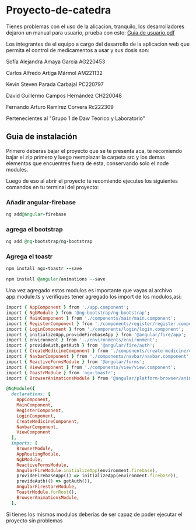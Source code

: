 # Proyecto-de-catedra

Tienes problemas con el uso de la alicacion, tranquilo, los desarrolladores dejaron un manual para usuario, prueba con esto:
[Guia de usuario.pdf](https://github.com/The-301/Proyecto-de-catedra/files/9948242/Guia.de.usuario.pdf)

Los integrantes de el equipo a cargo del desarrollo de la aplicacion web que permita el control de medicamentos a usar y sus dosis son:

Sofía Alejandra Amaya García AG220453

Carlos Alfredo Artiga Mármol AM221132

Kevin Steven Parada Carbajal PC220797 

David Guillermo Campos Hernández CH220048

Fernando Arturo Ramírez Corvera Rc222309

Pertenecientes al "Grupo 1 de Daw Teorico y Laboratorio"


## Guia de instalación 

Primero deberas bajar el proyecto que se te presenta aca, te recomiendo bajar el zip primero y luego reemplazar la carpeta src y los demas elementos que encuentres fuera de esta, conservando solo el node modules.

Luego de eso al abrir el proyecto te recomiendo ejecutes los siguientes comandos en tu terminal del proyecto:


### Añadir angular-firebase

```ruby
ng add@angular-firebase
```

### agrega el bootstrap
```ruby
ng add @ng-bootstrap/ng-bootstrap
```

### Agrega el toastr
```ruby
npm install ngx-toastr --save
```
```ruby
npm install @angular/animations --save
```
Una vez agregado estos modulos es importante que vayas al archivo app.module.ts y verifiques tener agregado los import de los modulos,asi:

```ruby
import { AppComponent } from './app.component';
import { NgbModule } from '@ng-bootstrap/ng-bootstrap';
import { MainComponent } from './components/main/main.component';
import { RegisterComponent } from './components/register/register.component';
import { LoginComponent } from './components/login/login.component';
import { initializeApp,provideFirebaseApp } from '@angular/fire/app';
import { environment } from '../environments/environment';
import { provideAuth,getAuth } from '@angular/fire/auth';
import { CreateMedicineComponent } from './components/create-medicine/create-medicine.component';
import { NavbarComponent } from './components/navbar/navbar.component';
import { ReactiveFormsModule } from '@angular/forms';
import { ViewComponent } from './components/view/view.component';
import { ToastrModule } from 'ngx-toastr';
import { BrowserAnimationsModule } from '@angular/platform-browser/animations';

@NgModule({
  declarations: [
    AppComponent,
    MainComponent,
    RegisterComponent,
    LoginComponent,
    CreateMedicineComponent,
    NavbarComponent,
    ViewComponent
  ],
  imports: [
    BrowserModule,
    AppRoutingModule,
    NgbModule,
    ReactiveFormsModule,
    AngularFireModule.initializeApp(environment.firebase), 
    provideFirebaseApp(() => initializeApp(environment.firebase)),
    provideAuth(() => getAuth()),
    AngularFirestoreModule,
    ToastrModule.forRoot(),
    BrowserAnimationsModule,
  ],
  ```
  
  Si tienes los mismos modulos deberias de ser capaz de poder ejecutar el proyecto sin problemas
